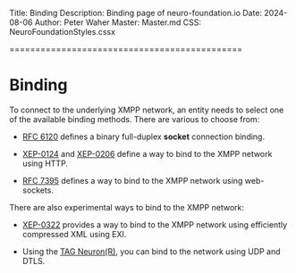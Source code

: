﻿Title: Binding
Description: Binding page of neuro-foundation.io
Date: 2024-08-06
Author: Peter Waher
Master: Master.md
CSS: NeuroFoundationStyles.cssx

=============================================

Binding
========================

To connect to the underlying XMPP network, an entity needs to select one of the available binding methods. There are various to choose from:

* [RFC 6120](https://tools.ietf.org/html/rfc6120) defines a binary full-duplex **socket** connection binding.

* [XEP-0124](https://xmpp.org/extensions/xep-0124.html) and [XEP-0206](https://xmpp.org/extensions/xep-0206.html) define a way to bind to the XMPP
network using HTTP.

* [RFC 7395](https://tools.ietf.org/html/rfc7395) defines a way to bind to the XMPP network using web-sockets.

There are also experimental ways to bind to the XMPP network:

* [XEP-0322](https://xmpp.org/extensions/xep-0322.html) provides a way to bind to the XMPP network using efficiently compressed XML using EXI.

* Using the [TAG Neuron(R)](https://lab.tagroot.io/Documentation/Index.md), you can bind to the network using UDP and DTLS.